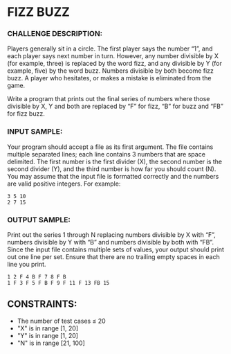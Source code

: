 # FIZZ BUZZ

### CHALLENGE DESCRIPTION:
Players generally sit in a circle. The first player says the number “1”, and each player says next number in turn. However, any number divisible by X (for example, three) is replaced by the word fizz, and any divisible by Y (for example, five) by the word buzz. Numbers divisible by both become fizz buzz. A player who hesitates, or makes a mistake is eliminated from the game.

Write a program that prints out the final series of numbers where those divisible by X, Y and both are replaced by “F” for fizz, “B” for buzz and “FB” for fizz buzz.

### INPUT SAMPLE:
Your program should accept a file as its first argument. The file contains multiple separated lines; each line contains 3 numbers that are space delimited. The first number is the first divider (X), the second number is the second divider (Y), and the third number is how far you should count (N). You may assume that the input file is formatted correctly and the numbers are valid positive integers.
For example:

    3 5 10
    2 7 15

### OUTPUT SAMPLE:
Print out the series 1 through N replacing numbers divisible by X with “F”, numbers divisible by Y with “B” and numbers divisible by both with “FB”. Since the input file contains multiple sets of values, your output should print out one line per set. Ensure that there are no trailing empty spaces in each line you print.

    1 2 F 4 B F 7 8 F B
    1 F 3 F 5 F B F 9 F 11 F 13 FB 15

## CONSTRAINTS:

- The number of test cases ≤ 20
- "X" is in range [1, 20]
- "Y" is in range [1, 20]
- "N" is in range [21, 100]